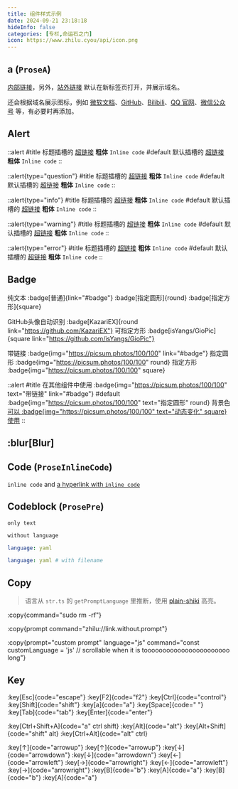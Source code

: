 ```yaml
---
title: 组件样式示例
date: 2024-09-21 23:18:18
hideInfo: false
categories: [专栏,命运石之门]
icon: https://www.zhilu.cyou/api/icon.png
---
```


## a (`ProseA`)

[内部链接](#a-prosea)，另外，[站外链接](https://zhilu.cyou) 默认在新标签页打开，并展示域名。

还会根据域名展示图标，例如 [微软文档](https://learn.microsoft.com/zh-cn/)、[GitHub](https://github.com/)、[Bilibili](https://www.bilibili.com/)、[QQ 官网](https://im.qq.com/)、[微信公众号](https://mp.weixin.qq.com/) 等，有必要时再添加。

## Alert

::alert
#title
标题插槽的 [超链接](#alert) **粗体** `Inline code`
#default
默认插槽的 [超链接](#alert) **粗体** `Inline code`
::

::alert{type="question"}
#title
标题插槽的 [超链接](#alert) **粗体** `Inline code`
#default
默认插槽的 [超链接](#alert) **粗体** `Inline code`
::

::alert{type="info"}
#title
标题插槽的 [超链接](#alert) **粗体** `Inline code`
#default
默认插槽的 [超链接](#alert) **粗体** `Inline code`
::

::alert{type="warning"}
#title
标题插槽的 [超链接](#alert) **粗体** `Inline code`
#default
默认插槽的 [超链接](#alert) **粗体** `Inline code`
::

::alert{type="error"}
#title
标题插槽的 [超链接](#alert) **粗体** `Inline code`
#default
默认插槽的 [超链接](#alert) **粗体** `Inline code`
::

## Badge

纯文本 :badge[普通]{link="#badge"} :badge[指定圆形]{round} :badge[指定方形]{square}

GitHub头像自动识别 :badge[KazariEX]{round link="https://github.com/KazariEX"}
可指定方形 :badge[isYangs/GioPic]{square link="https://github.com/isYangs/GioPic"}

带链接 :badge{img="https://picsum.photos/100/100" link="#badge"}
指定圆形 :badge{img="https://picsum.photos/100/100" round}
指定方形 :badge{img="https://picsum.photos/100/100" square}

<!-- [在 :badge[超链接] 里也会变](#badge) -->

::alert
#title
在其他组件中使用 :badge{img="https://picsum.photos/100/100" text="带链接" link="#badge"}
#default
:badge{img="https://picsum.photos/100/100" text="指定圆形" round} 背景色 [可以 :badge{img="https://picsum.photos/100/100" text="动态变化" square} 使用](#badge)
::

## :blur[Blur]

## Code (`ProseInlineCode`)

`inline code` and [a hyperlink with `inline code`](#code-proseinlinecode)

## Codeblock (`ProsePre`)

```
only text
```

``` [filename]
without language
```

```yaml
language: yaml
```

```yaml [filename]
language: yaml # with filename
```

## Copy

> 语言从 `str.ts` 的 `getPromptLanguage` 里推断，使用 [plain-shiki](https://github.com/KazariEX/plain-shiki) 高亮。

:copy{command="sudo rm -rf"}

:copy{prompt command="zhilu://link.without.prompt"}

:copy{prompt="custom prompt" language="js" command="const customLanguage = 'js' // scrollable when it is tooooooooooooooooooooooo long"}

## Key

:key[Esc]{code="escape"} :key[F2]{code="f2"} :key[Ctrl]{code="control"} :key[Shift]{code="shift"} :key[a]{code="a"} :key[Space]{code=" "} :key[Tab]{code="tab"} :key[Enter]{code="enter"}

:key[Ctrl+Shift+A]{code="a" ctrl shift} :key[Alt]{code="alt"} :key[Alt+Shift]{code="shift" alt} :key[Ctrl+Alt]{code="alt" ctrl}

:key[↑]{code="arrowup"} :key[↑]{code="arrowup"} :key[↓]{code="arrowdown"} :key[↓]{code="arrowdown"} :key[←]{code="arrowleft"} :key[→]{code="arrowright"} :key[←]{code="arrowleft"} :key[→]{code="arrowright"} :key[B]{code="b"} :key[A]{code="a"} :key[B]{code="b"} :key[A]{code="a"}
